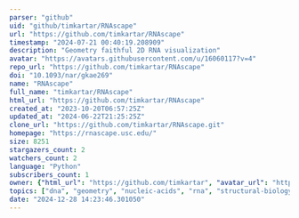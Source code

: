 ```yaml
---
parser: "github"
uid: "github/timkartar/RNAscape"
url: "https://github.com/timkartar/RNAscape"
timestamp: "2024-07-21 00:40:19.208909"
description: "Geometry faithful 2D RNA visualization"
avatar: "https://avatars.githubusercontent.com/u/16060117?v=4"
repo_url: "https://github.com/timkartar/RNAscape"
doi: "10.1093/nar/gkae269"
name: "RNAscape"
full_name: "timkartar/RNAscape"
html_url: "https://github.com/timkartar/RNAscape"
created_at: "2023-10-20T06:57:25Z"
updated_at: "2024-06-22T21:25:25Z"
clone_url: "https://github.com/timkartar/RNAscape.git"
homepage: "https://rnascape.usc.edu/"
size: 8251
stargazers_count: 2
watchers_count: 2
language: "Python"
subscribers_count: 1
owner: {"html_url": "https://github.com/timkartar", "avatar_url": "https://avatars.githubusercontent.com/u/16060117?v=4", "login": "timkartar", "type": "User"}
topics: ["dna", "geometry", "nucleic-acids", "rna", "structural-biology", "visualization", "webserver"]
date: "2024-12-28 14:23:46.301050"
---
```


